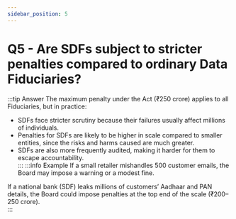 ```yaml
---
sidebar_position: 5
---
```


# Q5 - Are SDFs subject to stricter penalties compared to ordinary Data Fiduciaries?
:::tip Answer
The maximum penalty under the Act (₹250 crore) applies to all Fiduciaries, but in practice:  

- SDFs face stricter scrutiny because their failures usually affect millions of individuals.  
- Penalties for SDFs are likely to be higher in scale compared to smaller entities, since the risks and harms caused are much greater.  
- SDFs are also more frequently audited, making it harder for them to escape accountability.  
:::
:::info Example
If a small retailer mishandles 500 customer emails, the Board may impose a warning or a modest fine.  

If a national bank (SDF) leaks millions of customers’ Aadhaar and PAN details, the Board could impose penalties at the top end of the scale (₹200–250 crore).  
:::
